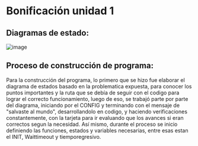 # Bonificación unidad 1
## Diagramas de estado:
![image](https://github.com/user-attachments/assets/a0bea378-afb6-4371-9008-d7be227accb2)
## Proceso de construcción de programa:
Para la construcción del programa, lo primero que se hizo fue elaborar el diagrama de estados basado en la problematica expuesta, para conocer los puntos importantes y la ruta que se debía de seguir con el codigo para lograr el correcto funcionamiento, luego de eso, se trabajó parte por parte del diagrama, iniciando por el CONFIG y terminando con el mensaje de "salvaste al mundo", desarrollandolo en codigo, y haciendo verificaciones constantemente, con la tarjeta para ir evaluando que los avances si eran correctos segun la necesidad. Así mismo, durante el proceso se inicio definiendo las funciones, estados y variables necesarias, entre esas estan el INIT, Waittimeout y tiemporegresivo.
